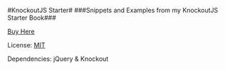 #KnockoutJS Starter#
###Snippets and Examples from my KnockoutJS Starter Book###

[Buy Here](https://www.packtpub.com/web-development/knockoutjs-starter-instant)

License: [MIT](http://www.opensource.org/licenses/mit-license.php)

Dependencies: jQuery & Knockout
